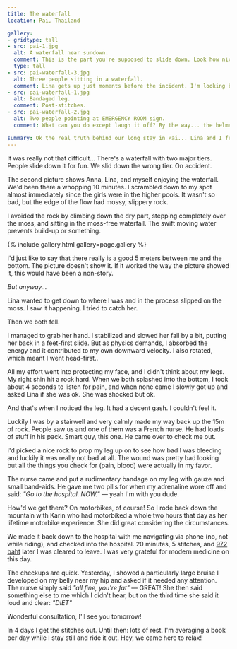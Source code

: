 ```yaml
---
title: The waterfall
location: Pai, Thailand

gallery:
- gridtype: tall
- src: pai-1.jpg
  alt: A waterfall near sundown.
  comment: This is the part you're supposed to slide down. Look how nice and slide-shaped it is!
  type: tall
- src: pai-waterfall-3.jpg
  alt: Three people sitting in a waterfall.
  comment: Lina gets up just moments before the incident. I'm looking back smiling as instructed by Karin.
- src: pai-waterfall-1.jpg
  alt: Bandaged leg.
  comment: Post-stitches.
- src: pai-waterfall-2.jpg
  alt: Two people pointing at EMERGENCY ROOM sign.
  comment: What can you do except laugh it off? By the way... the helmets are for our motorbikes, not the tumble down the waterfall... just in case you were wondering.

summary: Ok the real truth behind our long stay in Pai... Lina and I fell down the waterfall. We're fine.
---
```


It was really not that difficult... There's a waterfall with two major tiers. People slide down it for fun. We slid down the wrong tier. On accident.

The second picture shows Anna, Lina, and myself enjoying the waterfall. We'd been there a whopping 10 minutes. I scrambled down to my spot almost immediately since the girls were in the higher pools. It wasn't so bad, but the edge of the flow had mossy, slippery rock.

I avoided the rock by climbing down the dry part, stepping completely over the moss, and sitting in the moss-free waterfall. The swift moving water prevents build-up or something.

{% include gallery.html gallery=page.gallery %}

I'd just like to say that there really is a good 5 meters between me and the bottom. The picture doesn't show it. If it worked the way the picture showed it, this would have been a non-story.

_But anyway..._

Lina wanted to get down to where I was and in the process slipped on the moss. I saw it happening. I tried to catch her.

Then we both fell.

I managed to grab her hand. I stabilized and slowed her fall by a bit, putting her back in a feet-first slide. But as physics demands, I absorbed the energy and it contributed to my own downward velocity. I also rotated, which meant I went head-first..

All my effort went into protecting my face, and I didn't think about my legs. My right shin hit a rock hard. When we both splashed into the bottom, I took about 4 seconds to listen for pain, and when none came I slowly got up and asked Lina if she was ok. She was shocked but ok.

And that's when I noticed the leg. It had a decent gash. I couldn't feel it.

Luckily I was by a stairwell and very calmly made my way back up the 15m of rock. People saw us and one of them was a French nurse. He had loads of stuff in his pack. Smart guy, this one. He came over to check me out.

I'd picked a nice rock to prop my leg up on to see how bad I was bleeding and luckily it was really not bad at all. The wound was pretty bad looking but all the things you check for (pain, blood) were actually in my favor.

The nurse came and put a rudimentary bandage on my leg with gauze and small band-aids. He gave me two pills for when my adrenaline wore off and said: _"Go to the hospital. NOW."_ — yeah I'm with you dude.

How'd we get there? On motorbikes, of course! So I rode back down the mountain with Karin who had motorbiked a whole two hours that day as her lifetime motorbike experience. She did great considering the circumstances.

We made it back down to the hospital with me navigating via phone (no, not while riding), and checked into the hospital. 20 minutes, 5 stitches, and [972 baht](https://www.google.com/search?q=972+thb+usd&ie=UTF-8#q=972+thb+usd) later I was cleared to leave. I was very grateful for modern medicine on this day.

The checkups are quick. Yesterday, I showed a particularly large bruise I developed on my belly near my hip and asked if it needed any attention. The nurse simply said _"all fine, you're fat"_ — GREAT! She then said something else to me which I didn't hear, but on the third time she said it loud and clear: _"DIET"_

Wonderful consultation, I'll see you tomorrow!

In 4 days I get the stitches out. Until then: lots of rest. I'm averaging a book per day while I stay still and ride it out. Hey, we came here to relax!
